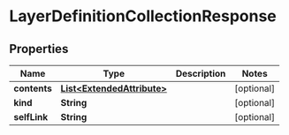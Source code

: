 
# LayerDefinitionCollectionResponse

## Properties
Name | Type | Description | Notes
------------ | ------------- | ------------- | -------------
**contents** | [**List&lt;ExtendedAttribute&gt;**](ExtendedAttribute.md) |  |  [optional]
**kind** | **String** |  |  [optional]
**selfLink** | **String** |  |  [optional]



